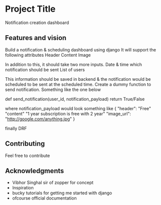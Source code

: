 # Project Title

Notification creation dashboard

## Features and vision
Build a notification & scheduling dashboard using django
It will support the following attributes
Header
Content
Image

In addition to this, it should take two more inputs.
Date & time which notification should be sent
List of users

This information should be saved in backend & the notification would be scheduled to be sent at the scheduled time. 
Create a dummy function to send notification. Something like the one below

def send_notification(user_id, notification_payload)
    return True/False
    
where notification_payload would look something like
{
    "header": "Free"
    "content" "1 year subscription is free with 2 year"
    "image_url": "http://google.com/anything.jpg"
}

finally DRF

## Contributing

Feel free to contribute

## Acknowledgments

* Vibhor Singhal sir of zopper for concept
* Inspiration
* bucky tutorials for getting me started with django
* ofcourse official documentation
